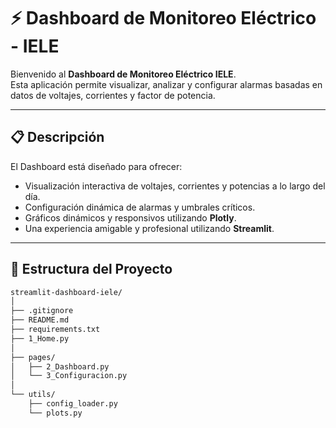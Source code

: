# ⚡ Dashboard de Monitoreo Eléctrico - IELE

Bienvenido al **Dashboard de Monitoreo Eléctrico IELE**.  
Esta aplicación permite visualizar, analizar y configurar alarmas basadas en datos de voltajes, corrientes y factor de potencia.

---

## 📋 Descripción

El Dashboard está diseñado para ofrecer:
- Visualización interactiva de voltajes, corrientes y potencias a lo largo del día.
- Configuración dinámica de alarmas y umbrales críticos.
- Gráficos dinámicos y responsivos utilizando **Plotly**.
- Una experiencia amigable y profesional utilizando **Streamlit**.

---

## 📁 Estructura del Proyecto

```bash
streamlit-dashboard-iele/
│
├── .gitignore
├── README.md
├── requirements.txt
├── 1_Home.py
│
├── pages/
│   ├── 2_Dashboard.py
│   └── 3_Configuracion.py
│
└── utils/
    ├── config_loader.py
    └── plots.py

